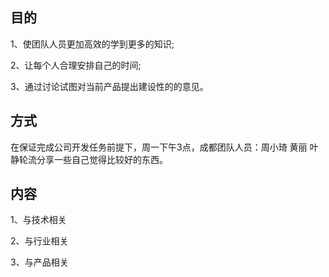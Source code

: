 ## 目的

1、使团队人员更加高效的学到更多的知识;

2、让每个人合理安排自己的时间;

3、通过讨论试图对当前产品提出建设性的的意见。

## 方式

在保证完成公司开发任务前提下，周一下午3点，成都团队人员：周小琦 黄丽 叶静轮流分享一些自己觉得比较好的东西。

## 内容

1、与技术相关

2、与行业相关

3、与产品相关
